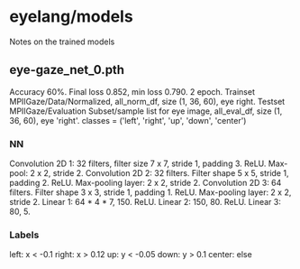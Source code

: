 # eyelang/models
Notes on the trained models

## eye-gaze_net_0.pth
Accuracy 60%. Final loss 0.852, min loss 0.790. 2 epoch.
Trainset MPIIGaze/Data/Normalized, all_norm_df, size (1, 36, 60), eye right.
Testset MPIIGaze/Evaluation Subset/sample list for eye image, all_eval_df, size (1, 36, 60), eye 'right'.
classes = ('left', 'right', 'up', 'down', 'center')
### NN
Convolution 2D 1: 32 filters, filter size 7 x 7, stride 1, padding 3. ReLU. Max-pool: 2 x 2, stride 2.
Convolution 2D 2: 32 filters. Filter shape 5 x 5, stride 1, padding 2. ReLU. Max-pooling layer: 2 x 2, stride 2.
Convolution 2D 3: 64 filters. Filter shape 3 x 3, stride 1, padding 1. ReLU. Max-pooling layer: 2 x 2, stride 2.
Linear 1: 64 * 4 * 7, 150. ReLU.
Linear 2: 150, 80. ReLU.
Linear 3: 80, 5.
### Labels
left: x < -0.1
right: x > 0.12
up: y < -0.05
down: y > 0.1
center: else